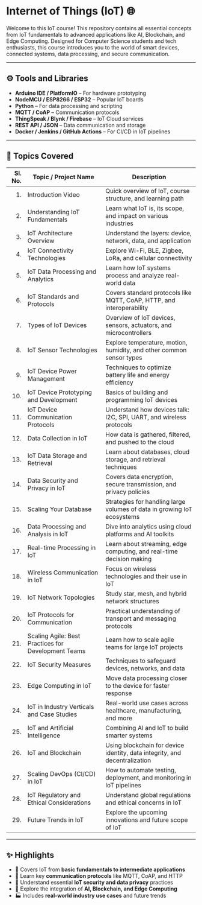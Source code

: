 # Internet of Things (IoT) 🌐 

Welcome to this IoT course! This repository contains all essential concepts from IoT fundamentals to advanced applications like AI, Blockchain, and Edge Computing. Designed for Computer Science students and tech enthusiasts, this course introduces you to the world of smart devices, connected systems, data processing, and secure communication.

---

## ⚙️ Tools and Libraries 

- **Arduino IDE / PlatformIO** – For hardware prototyping
- **NodeMCU / ESP8266 / ESP32** – Popular IoT boards
- **Python** – For data processing and scripting
- **MQTT / CoAP** – Communication protocols
- **ThingSpeak / Blynk / Firebase** – IoT Cloud services
- **REST API / JSON** – Data communication and storage
- **Docker / Jenkins / GitHub Actions** – For CI/CD in IoT pipelines

---

## 📘 Topics Covered

| Sl. No. | Topic / Project Name                                      | Description                                                                 |
|--------:|-----------------------------------------------------------|-----------------------------------------------------------------------------|
| 1.      | Introduction Video                                        | Quick overview of IoT, course structure, and learning path                 |
| 2.      | Understanding IoT Fundamentals                            | Learn what IoT is, its scope, and impact on various industries             |
| 3.      | IoT Architecture Overview                                 | Understand the layers: device, network, data, and application              |
| 4.      | IoT Connectivity Technologies                             | Explore Wi-Fi, BLE, Zigbee, LoRa, and cellular connectivity                |
| 5.      | IoT Data Processing and Analytics                         | Learn how IoT systems process and analyze real-world data                  |
| 6.      | IoT Standards and Protocols                               | Covers standard protocols like MQTT, CoAP, HTTP, and interoperability      |
| 7.      | Types of IoT Devices                                      | Overview of IoT devices, sensors, actuators, and microcontrollers          |
| 8.      | IoT Sensor Technologies                                   | Explore temperature, motion, humidity, and other common sensor types       |
| 9.      | IoT Device Power Management                               | Techniques to optimize battery life and energy efficiency                  |
| 10.     | IoT Device Prototyping and Development                    | Basics of building and programming IoT devices                             |
| 11.     | IoT Device Communication Protocols                        | Understand how devices talk: I2C, SPI, UART, and wireless protocols        |
| 12.     | Data Collection in IoT                                    | How data is gathered, filtered, and pushed to the cloud                    |
| 13.     | IoT Data Storage and Retrieval                            | Learn about databases, cloud storage, and retrieval techniques             |
| 14.     | Data Security and Privacy in IoT                          | Covers data encryption, secure transmission, and privacy policies          |
| 15.     | Scaling Your Database                                     | Strategies for handling large volumes of data in growing IoT ecosystems    |
| 16.     | Data Processing and Analysis in IoT                       | Dive into analytics using cloud platforms and AI toolkits                  |
| 17.     | Real-time Processing in IoT                               | Learn about streaming, edge computing, and real-time decision making       |
| 18.     | Wireless Communication in IoT                             | Focus on wireless technologies and their use in IoT                        |
| 19.     | IoT Network Topologies                                    | Study star, mesh, and hybrid network structures                            |
| 20.     | IoT Protocols for Communication                           | Practical understanding of transport and messaging protocols               |
| 21.     | Scaling Agile: Best Practices for Development Teams       | Learn how to scale agile teams for large IoT projects                      |
| 22.     | IoT Security Measures                                     | Techniques to safeguard devices, networks, and data                        |
| 23.     | Edge Computing in IoT                                     | Move data processing closer to the device for faster response              |
| 24.     | IoT in Industry Verticals and Case Studies                | Real-world use cases across healthcare, manufacturing, and more            |
| 25.     | IoT and Artificial Intelligence                           | Combining AI and IoT to build smarter systems                              |
| 26.     | IoT and Blockchain                                        | Using blockchain for device identity, data integrity, and decentralization |
| 27.     | Scaling DevOps (CI/CD) in IoT                             | How to automate testing, deployment, and monitoring in IoT pipelines       |
| 28.     | IoT Regulatory and Ethical Considerations                 | Understand global regulations and ethical concerns in IoT                  |
| 29.     | Future Trends in IoT                                      | Explore the upcoming innovations and future scope of IoT                   |

---

## ✨ Highlights

- 🚀 Covers IoT from **basic fundamentals to intermediate applications**
- 📡 Learn key **communication protocols** like MQTT, CoAP, and HTTP
- 🔐 Understand essential **IoT security and data privacy** practices
- 🧠 Explore the integration of **AI, Blockchain, and Edge Computing**
- 🏭 Includes **real-world industry use cases** and future trends
